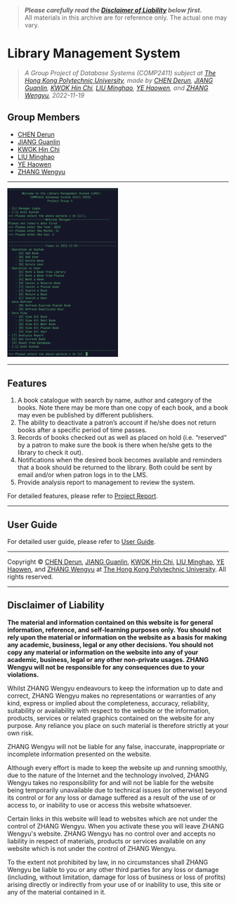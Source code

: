 > ***Please carefully read the [Disclaimer of Liability](#disclaimer-of-liability) below first.***  
> All materials in this archive are for reference only. The actual one may vary. 

# Library Management System

> *A Group Project of Database Systems (COMP2411) subject at [The Hong Kong Polytechnic University](https://www.polyu.edu.hk/), made by [CHEN Derun](https://github.com/ShanpooO), [JIANG Guanlin](https://github.com/David200308), [KWOK Hin Chi](https://github.com/HaleyKwok), [LIU Minghao](https://github.com/David-Lmh), [YE Haowen](https://github.com/ShanYu0205), and [ZHANG Wengyu](https://github.com/zhangwengyu999), 2022-11-19*

## Group Members

- [CHEN Derun](https://github.com/ShanpooO) 
- [JIANG Guanlin](https://github.com/David200308) 
- [KWOK Hin Chi](https://github.com/HaleyKwok) 
- [LIU Minghao](https://github.com/David-Lmh)  
- [YE Haowen](https://github.com/ShanYu0205)   
- [ZHANG Wengyu](https://github.com/zhangwengyu999)

---

<img src="./lms.png" width="50%"></img>

---

## Features

1. A book catalogue with search by name, author and category of the books.  Note there may  be more than one copy of each book, and a book may even be published by different  publishers. 
2. The ability to deactivate a patron’s account if he/she does not return books after a specific period of time passes. 
3. Records of books checked out as well as placed on hold (i.e. “reserved” by a patron to make sure the book is there when he/she gets to the library to check it out). 
4. Notifications when the desired book becomes available and reminders that a book should be returned to the library.  Both could be sent by email and/or when patron logs in to the LMS. 
5. Provide analysis report to management to review the system.

For detailed features, please refer to [Project Report](https://github.com/zhangwengyu999/Library_Management_System_Project/blob/main/Project_Report.pdf).

---

## User Guide

For detailed user guide, please refer to [User Guide](https://github.com/zhangwengyu999/Library_Management_System_Project/blob/main/User_Guide.pdf).

---

Copyright © [CHEN Derun](https://github.com/ShanpooO), [JIANG Guanlin](https://github.com/David200308), [KWOK Hin Chi](https://github.com/HaleyKwok), [LIU Minghao](https://github.com/David-Lmh), [YE Haowen](https://github.com/ShanYu0205), and [ZHANG Wengyu](https://github.com/zhangwengyu999) at [The Hong Kong Polytechnic University](https://www.polyu.edu.hk/). All rights reserved.

---

## Disclaimer of Liability

**The material and information contained on this website is for general information, reference, and self-learning purposes only. You should not rely upon the material or information on the website as a basis for making any academic, business, legal or any other decisions. You should not copy any material or information on the website into any of your academic, business, legal or any other non-private usages. ZHANG Wengyu will not be responsible for any consequences due to your violations.**


Whilst ZHANG Wengyu endeavours to keep the information up to date and correct, ZHANG Wengyu makes no representations or warranties of any kind, express or implied about the completeness, accuracy, reliability, suitability or availability with respect to the website or the information, products, services or related graphics contained on the website for any purpose. Any reliance you place on such material is therefore strictly at your own risk.


ZHANG Wengyu will not be liable for any false, inaccurate, inappropriate or incomplete information presented on the website.


Although every effort is made to keep the website up and running smoothly, due to the nature of the Internet and the technology involved, ZHANG Wengyu takes no responsibility for and will not be liable for the website being temporarily unavailable due to technical issues (or otherwise) beyond its control or for any loss or damage suffered as a result of the use of or access to, or inability to use or access this website whatsoever.


Certain links in this website will lead to websites which are not under the control of ZHANG Wengyu. When you activate these you will leave ZHANG Wengyu's  website. ZHANG Wengyu has no control over and accepts no liability in respect of materials, products or services available on any website which is not under the control of ZHANG Wengyu.


To the extent not prohibited by law, in no circumstances shall ZHANG Wengyu be liable to you or any other third parties for any loss or damage (including, without limitation, damage for loss of business or loss of profits) arising directly or indirectly from your use of or inability to use, this site or any of the material contained in it.

